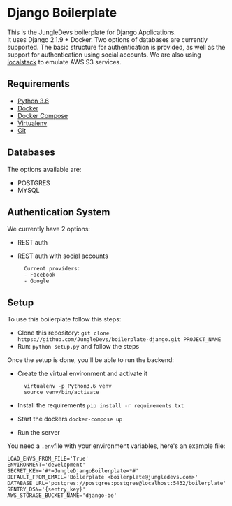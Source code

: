 # Django Boilerplate

This is the JungleDevs boilerplate for Django Applications. \
It uses Django 2.1.9 + Docker. Two options of databases are currently supported. The basic structure for authentication is provided, as well as the support for authentication using social accounts. We are also using [localstack](https://github.com/localstack/localstack) to emulate AWS S3 services.

## Requirements

- [Python 3.6](https://www.python.org)
- [Docker](https://www.docker.com)
- [Docker Compose](https://docs.docker.com/compose/)
- [Virtualenv](https://github.com/pypa/virtualenv/)
- [Git](https://git-scm.com/)

## Databases

The options available are:

- POSTGRES
- MYSQL

## Authentication System

We currently have 2 options:

- REST auth
- REST auth with social accounts

        Current providers:
        - Facebook
        - Google

## Setup

To use this boilerplate follow this steps:

- Clone this repository: `git clone https://github.com/JungleDevs/boilerplate-django.git PROJECT_NAME`
- Run: `python setup.py` and follow the steps

Once the setup is done, you'll be able to run the backend:

- Create the virtual environment and activate it

        virtualenv -p Python3.6 venv
        source venv/bin/activate
- Install the requirements `pip install -r requirements.txt`
- Start the dockers `docker-compose up`
- Run the server

You need a `.env`file with your environment variables, here's an example file:
```
LOAD_ENVS_FROM_FILE='True'
ENVIRONMENT='development'
SECRET_KEY='#*=JungleDjangoBoilerplate=*#'
DEFAULT_FROM_EMAIL='Boilerplate <boilerplate@jungledevs.com>'
DATABASE_URL='postgres://postgres:postgres@localhost:5432/boilerplate'
SENTRY_DSN='{sentry_key}'
AWS_STORAGE_BUCKET_NAME='django-be'
```
